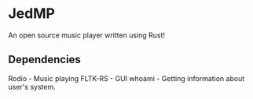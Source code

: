# JedMP

An open source music player written using Rust!

## Dependencies 
Rodio - Music playing
FLTK-RS - GUI
whoami - Getting information about user's system.
